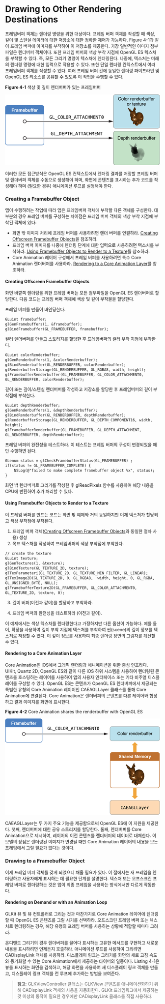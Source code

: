 # Drawing to Other Rendering Destinations

프레임버퍼 객체는 렌더링 명령을 위한 대상이다. 프레임 버퍼 객체를 작성할 때 색상, 깊이 및 스텐실 데이터에 대한 저장소에 대한 정확한 제어가 가능하다. Figure 4-1과 같이 프레임 버퍼에 이미지를 부착하여 이 저장소를 제공한다. 가장 일반적인 이미지 첨부 파일은 렌더버퍼 객체이다. 또한 프레임 버퍼의 색상 부착 지점에 OpenGL ES 텍스처를 부착할 수 있다. 즉, 모든 그리기 명령이 텍스처에 렌더링된다. 나중에, 텍스처는 미래의 렌더링 명령에 대한 입력으로 작용할 수 있다. 또한 단일 렌더링 컨텍스트에서 여러 프레임버퍼 객체를 작성할 수 있다. 여러 프레임 버퍼 간에 동일한 렌더링 파이프라인 및 OpenGL ES 리소스를 공유할 수 있도록 이 작업을 수행할 수 있다.

**Figure 4-1** 색상 및 깊이 렌더버퍼가 있는 프레임버퍼

![](../.gitbook/assets/framebuffer_objects_2x.png)

이러한 모든 접근방식은 OpenGL ES 컨텍스트에서 렌더링 결과를 저장할 프레임 버퍼 및 렌더버퍼 객체를 수동으로 생성해야 하며, 화면에 콘텐츠를 표시하는 추가 코드를 작성해야 하며 \(필요한 경우\) 애니메이션 루프를 실행해야 한다.

### Creating a Framebuffer Object

앱이 수행하려는 작업에 따라 앱은 프레임버퍼 객체에 부착할 다른 객체를 구성한다. 대부분의 경우 프레임 버퍼를 구성하는 차이점은 프레임 버퍼 객체의 색상 부착 지점에 부착된 객체에 있다:

* 화면 밖 이미지 처리에 프레임 버퍼를 사용하려면 렌더 버퍼를 연결하라. [Creating Offscreen Framebuffer Objects](https://developer.apple.com/library/archive/documentation/3DDrawing/Conceptual/OpenGLES_ProgrammingGuide/WorkingwithEAGLContexts/WorkingwithEAGLContexts.html#//apple_ref/doc/uid/TP40008793-CH103-SW6)을 참조하라.
* 프레임 버퍼 이미지를 나중에 렌더링 단계에 대한 입력으로 사용하려면 텍스처를 부착하라. [Using Framebuffer Objects to Render to a Texture](https://developer.apple.com/library/archive/documentation/3DDrawing/Conceptual/OpenGLES_ProgrammingGuide/WorkingwithEAGLContexts/WorkingwithEAGLContexts.html#//apple_ref/doc/uid/TP40008793-CH103-SW7)를 참조하라.
* Core Animation 레이어 구성에서 프레임 버퍼를 사용하려면 특수 Core Animation 렌더버퍼를 사용하라. [Rendering to a Core Animation Layer](https://developer.apple.com/library/archive/documentation/3DDrawing/Conceptual/OpenGLES_ProgrammingGuide/WorkingwithEAGLContexts/WorkingwithEAGLContexts.html#//apple_ref/doc/uid/TP40008793-CH103-SW8)를 참조하라.

#### Creating Offscreen Framebuffer Objects

화면 바깥쪽 렌더링을 위한 프레임 버퍼는 모든 첨부파일을 OpenGL ES 렌더버퍼로 할당한다. 다음 코드는 프레임 버퍼 객체에 색상 및 깊이 부착물을 할당한다.

프레임 버퍼를 만들어 바인딩한다.

```text
GLuint framebuffer;
glGenFramebuffers(1, &framebuffer);
glBindFramebuffer(GL_FRAMEBUFFER, framebuffer);
```

컬러 렌더버퍼를 만들고 스토리지를 할당한 후 프레임버퍼의 컬러 부착 지점에 부착한다.

```text
GLuint colorRenderbuffer;
glGenRenderbuffers(1, &colorRenderbuffer);
glBindRenderbuffer(GL_RENDERBUFFER, colorRenderbuffer);
glRenderbufferStorage(GL_RENDERBUFFER, GL_RGBA8, width, height);
glFramebufferRenderbuffer(GL_FRAMEBUFFER, GL_COLOR_ATTACHMENT0, GL_RENDERBUFFER, colorRenderbuffer);
```

깊이 또는 깊이/스텐실 렌더버퍼를 작성하고 저장소를 할당한 후 프레임버퍼의 깊이 부착점에 부착한다.

```text
GLuint depthRenderbuffer;
glGenRenderbuffers(1, &depthRenderbuffer);
glBindRenderbuffer(GL_RENDERBUFFER, depthRenderbuffer);
glRenderbufferStorage(GL_RENDERBUFFER, GL_DEPTH_COMPONENT16, width, height);
glFramebufferRenderbuffer(GL_FRAMEBUFFER, GL_DEPTH_ATTACHMENT, GL_RENDERBUFFER, depthRenderbuffer);
```

프레임 버퍼의 완전성을 테스트하라. 이 테스트는 프레임 버퍼의 구성이 변경되었을 때만 수행하면 된다.

```text
GLenum status = glCheckFramebufferStatus(GL_FRAMEBUFFER) ;
if(status != GL_FRAMEBUFFER_COMPLETE) {
    NSLog(@"failed to make complete framebuffer object %x", status);
}
```

화면 밖 렌더버퍼로 그리기를 작성한 후 glReadPixels 함수를 사용하여 해당 내용을 CPU에 반환하여 추가 처리할 수 있다.

#### Using Framebuffer Objects to Render to a Texture

이 프레임 버퍼를 만드는 코드는 화면 밖 예제와 거의 동일하지만 이제 텍스처가 할당되고 색상 부착점에 부착된다.

1. 프레임 버퍼 객체\([Creating Offscreen Framebuffer Objects](https://developer.apple.com/library/archive/documentation/3DDrawing/Conceptual/OpenGLES_ProgrammingGuide/WorkingwithEAGLContexts/WorkingwithEAGLContexts.html#//apple_ref/doc/uid/TP40008793-CH103-SW6)와 동일한 절차 사용\) 생성
2. 목표 텍스처를 작성하여 프레임버퍼의 색상 부착점에 부착한다.

```text
// create the texture
GLuint texture;
glGenTextures(1, &texture);
glBindTexture(GL_TEXTURE_2D, texture);
glTexParameteri(GL_TEXTURE_2D, GL_TEXTURE_MIN_FILTER, GL_LINEAR);
glTexImage2D(GL_TEXTURE_2D, 0, GL_RGBA8,  width, height, 0, GL_RGBA, GL_UNSIGNED_BYTE, NULL);
glFramebufferTexture2D(GL_FRAMEBUFFER, GL_COLOR_ATTACHMENT0, GL_TEXTURE_2D, texture, 0);
```

3. 깊이 버퍼\(이전과 같이\)를 할당하고 부착하라.

4. 프레임 버퍼의 완전성을 테스트하라 \(이전과 같이\).

이 예제에서는 색상 텍스처를 렌더링한다고 가정하지만 다른 옵션이 가능하다. 예를 들어, 확장을 사용하여 깊이 부착 지점에 텍스처를 부착하여 씬\(scene\)의 깊이 정보를 텍스처로 저장할 수 있다. 이 깊이 정보를 사용하여 최종 렌더링 장면의 그림자를 계산할 수 있다.

#### Rendering to a Core Animation Layer

Core Animation은 iOS에서 그래픽 렌더링과 애니메이션을 위한 중심 인프라다. UIKit, Quartz 2D, OpenGL ES와 같이 다른 iOS 하위 시스템을 사용하여 렌더링된 콘텐츠를 호스팅하는 레이어를 사용하여 앱의 사용자 인터페이스 또는 기타 비주얼 디스플레이를 구성할 수 있다. OpenGL ES는 콘텐츠가 OpenGL ES 렌더버퍼에서 제공되는 특별한 유형의 Core Animation 레이어인 CAEAGLLayer 클래스를 통해 Core Animation에 연결된다. Core Animation은 렌더버퍼의 콘텐츠를 다른 레이어와 합성하고 결과 이미지를 화면에 표시한다.

**Figure 4-2**  Core Animation shares the renderbuffer with OpenGL ES

![](../.gitbook/assets/eagl_framebuffer_caeagllayer_2x.png)

CAEAGLLayer는 두 가지 주요 기능을 제공함으로써 OpenGL ES에 이 지원을 제공한다. 첫째, 렌더버퍼에 대한 공유 스토리지를 할당한다. 둘째, 렌더버퍼를 Core Animation으로 제시하여, 레이어의 이전 콘텐츠를 렌더버퍼의 데이터로 대체한다. 이 모델의 장점은 렌더링된 이미지가 변경될 때만 Core Animation 레이어의 내용을 모든 프레임에서 그릴 필요가 없다는 것이다.



### Drawing to a Framebuffer Object

이제 프레임 버퍼 객체를 갖게 되었으니 채울 필요가 있다. 이 절에서는 새 프레임을 렌더링하고 사용자에게 표시하는 데 필요한 단계를 설명한다. 텍스처 또는 오프스크린 프레임 버퍼로 렌더링하는 것은 앱이 최종 프레임을 사용하는 방식에서만 다르게 작동한다.

#### Rendering on Demand or with an Animation Loop

GLKit 뷰 및 뷰 컨트롤러로 그리는 것과 마찬가지로 Core Animation 레이어에 렌더링할 때 OpenGL ES 콘텐츠를 그릴 시기를 선택하라. 오프스크린 프레임 버퍼 또는 텍스처로 렌더링하는 경우, 해당 유형의 프레임 버퍼를 사용하는 상황에 적합할 때마다 그려라.

온디맨드 그리기의 경우 렌더버퍼를 끌어다 표시하는 고유한 메서드를 구현하고 새로운 내용을 표시하려면 언제든지 호출하라. 애니메이션 루프를 사용하여 그리려면 CADisplayLink 객체를 사용하라. 디스플레이 링크는 그리기를 화면의 새로 고침 속도와 동기화할 수 있는 Core Animation에서 제공하는 타이머의 일종이다. Listing 4-1은 뷰를 표시하는 화면을 검색하고, 해당 화면을 사용하여 새 디스플레이 링크 객체를 만들고, 디스플레이 링크 객체를 런 루프에 추가하는 방법을 보여준다.

> **참고:** GLKViewController 클래스는 GLKView 콘텐츠를 애니메이션화하기 위해 CADisplayLink 객체의 사용을 자동화한다. GLKit 프레임워크에서 제공하는 것 이상의 동작이 필요한 경우에만 CADisplayLink 클래스를 직접 사용하라.




